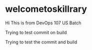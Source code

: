 # welcometoskillrary

Hi This is from DevOps 107 US Batch

Trying to test commit on build

Trying to test the commit and build

